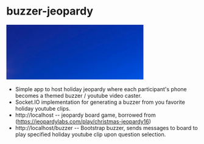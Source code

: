 # buzzer-jeopardy

![Board](https://raw.githubusercontent.com/x0ry/buzzer-jeopardy/master/files/b.png)

*	Simple app to host holiday jeopardy where each participant's phone becomes a themed buzzer / youtube video caster.
*	Socket.IO implementation for generating a buzzer from you favorite holiday youtube clips.
*	http://localhost -- jeopardy board game, borrowed from (https://jeopardylabs.com/play/christmas-jeopardy16)
*	http://localhost/buzzer -- Bootstrap buzzer, sends messages to board to play specified holiday youtube clip upon question selection.